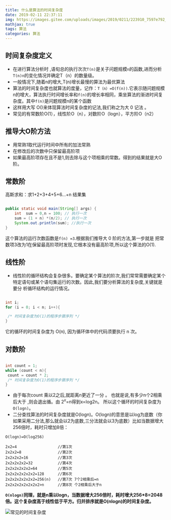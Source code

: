 ```yaml
---
title: 什么是算法的时间复杂度
date: 2019-02-11 22:37:11
img: https://images.gitee.com/uploads/images/2019/0211/223910_7597e792_1478371.png
mathjax: true
tags: 算法
categories: 算法
---
```


## 时间复杂度定义
* 在进行算法分析时 ,语旬总的执行次次`T(n)`是关子问题规模`n`的函数,进而分析`T(n)n`的变化情况并确定T（n）的数量级。
* 一般情况下,随着n的增大,T(n)增长最慢的算法为最优算法
* 算法的时间复杂度也就算法的度量，记作：`T（n）=O(f(n))`.它表示随问题规模n的增大，算法执行时间增长率和`f(n)`的增长率相同，乘坐算法的渐进时间复杂度。其中`f(n)`是问题规模n的某个函数
* 这样用大写 O()来体现算法时间复杂度的记法,我们称之为大 0 记法 。
* 常见的有常数阶O(1），线性阶O（n），对数阶O（logn），平方阶O（n2）

## 推导大O阶方法
* 用常熟1取代运行时间中所有的加法常熟
* 在修改后的次数中只保留最高阶项
* 如果最高阶项存在且不是1,则去除与这个项相乘的常数。得到的结果就是大O阶。

## 常数阶
高斯求和：求1+2+3+4+5+6…+n 结果集

``` java

public static void main(String[] args) {
    int  sum = 0,n = 100; // 执行一次
    sum = (1 + n) *(n/2); // 执行一次
    System.out.println(sum); //执行一次
}
```
这个算法的运行次数函数是`f(n) =3`.根据我们推导大 0 阶的方法,第一步就是
把常数项3改为1在保留最高阶项时发现,它根本没有最高阶项,所以这个算法的O(1).

## 线性阶
* 线性阶的循环结构会复杂很多。要确定某个算法的阶次,我们常常需要确定某个 特定语句或某个语句集运行的次数。因此,我们要分析算法的复杂度,关键就是要分 析循环结构的运行情况。

``` java

int i;
for (i = 0; i < n; i++){   

 /* 时间复杂度为O(1)的程序步骤序列 */
}
```
它的循环的时间复杂度为 O(n), 因为循环体中的代码须要执行 n 次。

## 对数阶


``` java

int count = 1; 
while (count < n){
 count = count * 2;
 /* 时间复杂度为O(1)的程序步骤序列 */
}
```
* 由于每次count 乘以2之后,就距离n更近了一分 。 也就是说,有多少n个2相乘后大于 ,则会退出循。由 $2^x$=n得到x=log2n。 所以这个循环的时间复杂度为`O(logn)`。
* 二分查找算法的时间复杂度就是O(logn)。O(logn)的意思是以log为底数（你如果采用二分法,那么就会以2为底数,三分法就会以3为底数）比如当数据增大256倍时，耗时只增加8倍：

```
O(logn)=O(log256)

2x2=4                  //第1次
2x2x2=8                //第2次
2x2x2x2=16             //第3次
2x2x2x2x2=32           //第4次
2x2x2x2x2x2=64         //第5次
2x2x2x2x2x2x2=128      //第6次
2x2x2x2x2x2x2=256(n)   //第7次 7个2相乘后=n
2x2x2x2x2x2x2x2>n      //第8次 个2相乘后大于n

```

 **`O(nlogn)`同理，就是n乘以logn，当数据增大256倍时，耗时增大256*8=2048倍。这个复杂度高于线性低于平方。归并排序就是O(nlogn)的时间复杂度。** 


![常见的时间复杂度](https://images.gitee.com/uploads/images/2019/0211/223305_a061aa73_1478371.png)